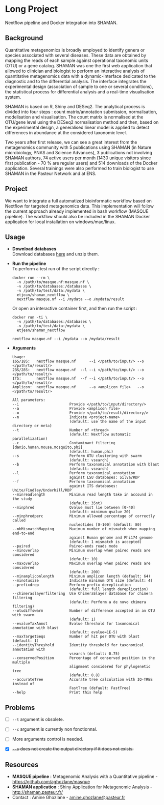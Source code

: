 # Long Project
Nextflow pipeline and Docker integration into SHAMAN.

## Background
Quantitative metagenomics is broadly employed to identify genera or species associated with several diseases. These data are obtained by mapping the reads of each sample against operational taxonomic units (OTU) or a gene catalog. SHAMAN was one the first web application that allowed to clinician and biologist to perform an interactive analysis of quantitative metagenomics data with a dynamic-interface dedicated to the diagnostic and to the differential analysis. The interface integrates the experimental design (association of sample to one or several conditions), the statistical process for differential analysis and a real-time visualisation system.  

SHAMAN is based on R, Shiny and DESeq2. The analytical process is divided into four steps : count matrix/annotation submission, normalisation, modelisation and visualisation. The count matrix is normalised at the OTU/gene level using the DESeq2 normalisation method and then, based on the experimental design, a generalised linear model is applied to detect differences in abundance at the considered taxonomic level.  

Two years after first release, we can see a great interest from the metagenomics community with 5 publications using SHAMAN (in Nature microbiology, PNAS and Science Advances), 3 publications not involving SHAMAN authors, 74 active users per month (1430 unique visitors since first publication - 70 % are regular users) and 514 downloads of the Docker application. Several trainings were also performed to train biologist to use SHAMAN in the Pasteur Network and at ENS.  

## Project
We want to integrate a full automatized bioinformatic workflow based on Nextflow for targeted metagenomics data. This implementation will follow the current approach already implemented in bash workflow (MASQUE pipeline). The workflow should also be included in the SHAMAN Docker application for local installation on windows/mac/linux.  

## Usage
- **Download databases**  
  Download databases [here](http://dl.pasteur.fr/fop/vJlf2Krl/database.zip) and unzip them.

- **Run the pipeline**  
  To perform a test run of the script directly :
  ```
  docker run --rm \
    -v /path/to/masque.nf:masque.nf \
  	-v /path/to/databases:/databases \
  	-v /path/to/test/data:/mydata \
  	etjean/shaman_nextflow \
  	nextflow masque.nf --i /mydata --o /mydata/result
  ```
  Or open an interactive container first, and then run the script :
  ```
  docker run -ti \
  	-v /path/to/databases:/databases \
  	-v /path/to/test/data:/mydata \
  	etjean/shaman_nextflow
  
  nextflow masque.nf --i /mydata --o /mydata/result
  ```
  
- **Arguments**
  ```
  Usage:
  16S/18S:   nextflow masque.nf      --i </path/to/input/> --o </path/to/result/>
  23S/28S:   nextflow masque.nf  --l --i </path/to/input/> --o </path/to/result/>
  ITS:       nextflow masque.nf  --f --i </path/to/input/> --o </path/to/result/>
  Amplicon:  nextflow masque.nf      --a <amplicon file>   --o </path/to/result/>

  All parameters:
  --i                       Provide </path/to/input/directory/>
  --a                       Provide <amplicon file>
  --o                       Provide </path/to/result/directory/>
  --n                       Indicate <project-name>
                            (default: use the name of the input directory or meta)
  --t                       Number of <thread>
                            (default: Nextflow automatic parallelization)
  --c                       Contaminant filtering [danio,human,mouse,mosquito,phi]
                            (default: human,phi)
  --s                       Perform OTU clustering with swarm
                            (default: vsearch)
  --b                       Perform taxonomical annotation with blast
                            (default: vsearch)
  --l                       Perform taxonomical annotation
                            against LSU databases: Silva/RDP
  --f                       Perform taxonomical annotation
                            against ITS databases: Unite/Findley/Underhill/RDP
  --minreadlength           Minimum read length take in accound in the study
                            (default: 35nt)
  --minphred                Qvalue must lie between [0-40]
                            (default: minimum qvalue 20)
  --minphredperc            Minimum allowed percentage of correctly called
                            nucleotides [0-100] (default: 80)
  --nbMismatchMapping       Maximum number of mismatch when mapping end-to-end
                            against Human genome and Phi174 genome
                            (default: 1 mismatch is accepted)
  --paired                  Paired-ends reads mode
  --minoverlap              Minimum overlap when paired reads are considered
                            (default: 10)
  --maxoverlap              Maximum overlap when paired reads are considered
                            (default: 200)
  --minampliconlength       Minimum amplicon length (default: 64)
  --minotusize              Indicate minimum OTU size (default: 4)
  --prefixdrep              Perform prefix dereplication
                            (default: full length dereplication)
  --chimeraslayerfiltering  Use ChimeraSlayer database for chimera filtering
                            (default: Perform a de novo chimera filtering)
  --otudiffswarm            Number of difference accepted in an OTU with swarm
                            (default: 1)
  --evalueTaxAnnot          Evalue threshold for taxonomical annotation with blast
                            (default: evalue=1E-5)
  --maxTargetSeqs           Number of hit per OTU with blast (default: 1)
  --identityThreshold       Identity threshold for taxonomical annotation with
                            vsearch (default: 0.75)
  --conservedPosition       Percentage of conserved position in the multiple
                            alignment considered for phylogenetic tree
                            (default: 0.8)
  --accurateTree            Accurate tree calculation with IQ-TREE instead of
                            FastTree (default: FastTree)
  --help                    Print this help
  ```

## Problems
- [ ] `--t` argument is obsolete.
- [ ] `--c` argument is currently non fonctionnal.
- [ ] More arguments control is needed.
- [x] ~~`--o` does not create the output directory if it does not exists.~~


## Resources
- **MASQUE pipeline** : Metagenomic Analysis with a Quantitative pipeline - <https://github.com/aghozlane/masque>  
- **SHAMAN application** : Shiny Application for Metagenomic Analysis - <http://shaman.pasteur.fr/>  
- Contact : Amine Ghozlane - amine.ghozlane@pasteur.fr  
